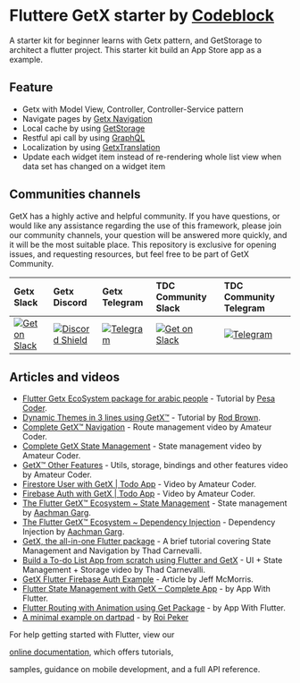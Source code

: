 # Fluttere GetX starter by [Codeblock](https://codeblock.co.tz/)

A starter kit for beginner learns with Getx pattern,  and GetStorage to architect a flutter project. This starter kit build an App Store app as a example.

  


## Feature

-   Getx with Model View,  Controller,  Controller-Service pattern
-   Navigate pages by  [Getx Navigation](https://github.com/jonataslaw/getx#route-management)
-   Local cache by using  [GetStorage](https://github.com/jonataslaw/get_storage)
-   Restful api call by using  [GraphQL](https://github.com/zino-app/graphql-flutter)
-   Localization by using  [GetxTranslation](https://github.com/jonataslaw/getx#internationalization) 
-   Update each widget item instead of re-rendering whole list view when data set has changed on a widget item
  


## Communities channels

GetX has a highly active and helpful community. If you have questions, or would like any assistance regarding the use of this framework, please join our community channels, your question will be answered more quickly, and it will be the most suitable place. This repository is exclusive for opening issues, and requesting resources, but feel free to be part of GetX Community.

| **Getx Slack**                                                                                                                   | **Getx Discord**                                                                                                                 | **Getx Telegram**    | **TDC Community Slack**     | **TDC Community Telegram**                                                                                               | 
| :-------------------------------------------------------------------------------------------------------------------------- | :-------------------------------------------------------------------------------------------------------------------------- | :-------------------------------------------------------------------------------------------------------------------- | :-------------------------------------------------------------------------------------------------------------------- | :--------------------------------------------------------------------------------------------------------------------
| [![Get on Slack](https://img.shields.io/badge/slack-join-orange.svg)](https://communityinviter.com/apps/getxworkspace/getx) | [![Discord Shield](https://img.shields.io/discord/722900883784073290.svg?logo=discord)](https://discord.com/invite/9Hpt99N) | [![Telegram](https://img.shields.io/badge/chat-on%20Telegram-blue.svg)](https://t.me/joinchat/PhdbJRmsZNpAqSLJL6bH7g) | [![Get on Slack](https://img.shields.io/badge/slack-join-orange.svg)](https://tz-devs.slack.com/archives/C01EA1ER2FM) | [![Telegram](https://img.shields.io/badge/chat-on%20Telegram-blue.svg)](https://t.me/tanzaniadeveloperscommunity)

## Articles and videos

- [Flutter Getx EcoSystem package for arabic people](https://www.youtube.com/playlist?list=PLV1fXIAyjeuZ6M8m56zajMUwu4uE3-SL0) - Tutorial by [Pesa Coder](https://github.com/UsamaElgendy).
- [Dynamic Themes in 3 lines using GetX™](https://medium.com/swlh/flutter-dynamic-themes-in-3-lines-c3b375f292e3) - Tutorial by [Rod Brown](https://github.com/RodBr).
- [Complete GetX™ Navigation](https://www.youtube.com/watch?v=RaqPIoJSTtI) - Route management video by Amateur Coder.
- [Complete GetX State Management](https://www.youtube.com/watch?v=CNpXbeI_slw) - State management video by Amateur Coder.
- [GetX™ Other Features](https://youtu.be/ttQtlX_Q0eU) - Utils, storage, bindings and other features video by Amateur Coder.
- [Firestore User with GetX | Todo App](https://www.youtube.com/watch?v=BiV0DcXgk58) - Video by Amateur Coder.
- [Firebase Auth with GetX | Todo App](https://www.youtube.com/watch?v=-H-T_BSgfOE) - Video by Amateur Coder.
- [The Flutter GetX™ Ecosystem ~ State Management](https://medium.com/flutter-community/the-flutter-getx-ecosystem-state-management-881c7235511d) - State management by [Aachman Garg](https://github.com/imaachman).
- [The Flutter GetX™ Ecosystem ~ Dependency Injection](https://medium.com/flutter-community/the-flutter-getx-ecosystem-dependency-injection-8e763d0ec6b9) - Dependency Injection by [Aachman Garg](https://github.com/imaachman).
- [GetX, the all-in-one Flutter package](https://www.youtube.com/watch?v=IYQgtu9TM74) - A brief tutorial covering State Management and Navigation by Thad Carnevalli.
- [Build a To-do List App from scratch using Flutter and GetX](https://www.youtube.com/watch?v=EcnqFasHf18) - UI + State Management + Storage video by Thad Carnevalli.
- [GetX Flutter Firebase Auth Example](https://medium.com/@jeffmcmorris/getx-flutter-firebase-auth-example-b383c1dd1de2) - Article by Jeff McMorris.
- [Flutter State Management with GetX – Complete App](https://www.appwithflutter.com/flutter-state-management-with-getx/) - by App With Flutter.
- [Flutter Routing with Animation using Get Package](https://www.appwithflutter.com/flutter-routing-using-get-package/) - by App With Flutter.
- [A minimal example on dartpad](https://dartpad.dev/2b3d0d6f9d4e312c5fdbefc414c1727e?) - by [Roi Peker](https://github.com/roipeker)

For help getting started with Flutter, view our

[online documentation](https://flutter.dev/docs), which offers tutorials,

samples, guidance on mobile development, and a full API reference.